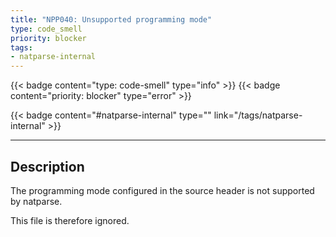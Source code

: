 ```yaml
---
title: "NPP040: Unsupported programming mode"
type: code_smell
priority: blocker
tags:
- natparse-internal 
---
```


{{< badge content="type: code-smell" type="info" >}}
{{< badge content="priority: blocker" type="error" >}}


{{< badge content="#natparse-internal" type="" link="/tags/natparse-internal" >}}

---

## Description
The programming mode configured in the source header is not supported by natparse.

This file is therefore ignored.
